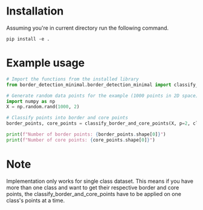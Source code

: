 # Installation
Assuming you're in current directory run the following command.
```
pip install -e .
```

# Example usage

```py
# Import the functions from the installed library
from border_detection_minimal.border_detection_minimal import classify_border_and_core_points

# Generate random data points for the example (1000 points in 2D space)
import numpy as np
X = np.random.rand(1000, 2)

# Classify points into border and core points
border_points, core_points = classify_border_and_core_points(X, p=2, close=100, percentile=60)

print(f"Number of border points: {border_points.shape[0]}")
print(f"Number of core points: {core_points.shape[0]}")
```

# Note
Implementation only works for single class dataset. This means if you have more than one class and want to get their respective border and core points, the classify_border_and_core_points have to be applied on one class's points at a time.
